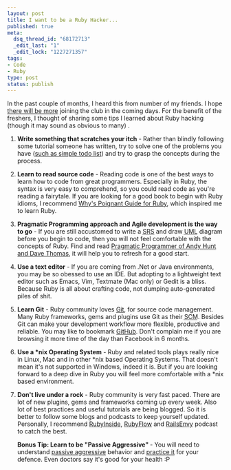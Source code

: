 ```yaml
--- 
layout: post
title: I want to be a Ruby Hacker...
published: true
meta: 
  dsq_thread_id: "68172713"
  _edit_last: "1"
  _edit_lock: "1227271357"
tags: 
- Code
- Ruby
type: post
status: publish
---
```

In the past couple of months, I heard this from number of my friends. I hope <a href="http://adam.blog.heroku.com/past/2008/11/19/ruby_isnt_fun_anymore/">there will be more</a> joining the club in the coming days. For the benefit of the freshers, I thought of sharing some tips I learned about Ruby hacking (though it may sound as obvious to many) .
<ol>
        <li><p><strong>Write something that scratches your itch</strong> - Rather than blindly following some tutorial someone has written, try to solve one of the problems you have (<a href="http://www.web2media.net/laktek/2008/08/28/simple-command-line-todo-list-manager/">such as simple todo list</a>) and try to grasp the concepts during the process.</p></li>
	<li><p><strong>Learn to read source code</strong> - Reading code is one of the best ways to learn how to code from great programmers. Especially in Ruby, the syntax is very easy to comprehend, so you could read code as you're reading a fairytale. If you are looking for a good book to begin with Ruby idioms, I recommend <a href="http://poignantguide.net">Why's Poignant Guide for Ruby</a>, which inspired me to learn Ruby.</p></li>
	<li><p><strong>Pragmatic Programming approach and Agile development is the way to go</strong> - If you are still accustomed to write a <abbr title="Software Requirement Specification">SRS</abbr> and draw <abbr title="Unified Modeling Language">UML</abbr> diagram before you begin to code, then you will not feel comfortable with the concepts of Ruby. Find and read <a href="http://www.pragprog.com/titles/tpp/the-pragmatic-programmer">Pragmatic Programmer of Andy Hunt and Dave Thomas</a>, it will help you to refresh for a good start.</p></li>
	<li><p><strong>Use a text editor</strong> - If you are coming from .Net or Java environments, you may be so obessed to use an IDE. But adopting to a lightweight text editor such as Emacs, Vim, Textmate (Mac only) or Gedit is a bliss. Because Ruby is all about crafting code, not dumping auto-generated piles of shit.</p></li>
        <li><p><strong>Learn Git</strong> - Ruby community loves <a href="http://git.or.cz/ ">Git</a>, for source code management. Many Ruby frameworks, gems and plugins use Git as their <abbr title="Source Code Manager">SCM</abbr>. Besides Git can make your development workflow more flexible, productive and reliable. You may like to bookmark <a href="http://www.github.com">GitHub</a>. Don't complain me if you are browsing it more time of the day than Facebook in 6 months.</p></li>
        <li><p><strong>Use a *nix Operating System</strong> - Ruby and related tools plays really nice in Linux, Mac and in other *nix based Operating Systems. That doesn't mean it's not supported in Windows, indeed it is. But if you are looking forward to a deep dive in Ruby you will feel more comfortable with a *nix based environment.</p></li>
	<li><p><strong>Don't live under a rock</strong> - Ruby community is very fast paced. There are lot of new plugins, gems and frameworks coming up every week. Also lot of best practices and useful tutorials are being blogged. So it is better to follow some blogs and podcasts to keep yourself updated. Personally, I recommend <a href="http://www.rubyinside.com">RubyInside</a>, <a href="http://www.rubyflow.com">RubyFlow</a> and <a href="http://www.railsenvy.com">RailsEnvy</a> podcast to catch the best.</p></li>
<strong><p>Bonus Tip: Learn to be "Passive Aggressive" </strong>- You will need to understand <a href="en.wikipedia.org/wiki/Passive-aggressive_behavior">passive aggressive</a> behavior and <a href="http://gilesbowkett.blogspot.com/2008/10/i-vote-we-lynch-chad.html">practice it</a> for your defence. Even doctors say it's good for your health :P</p></li></ol>
